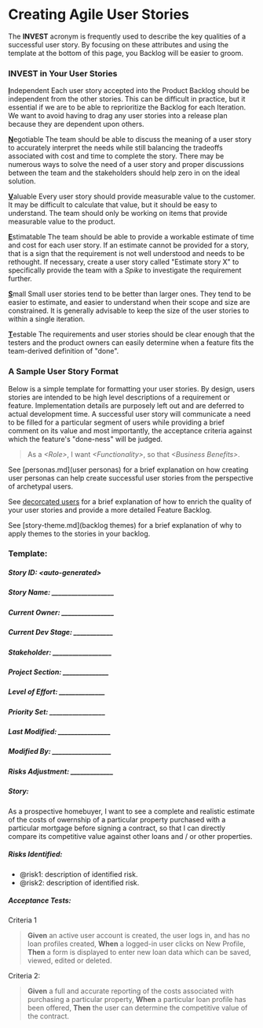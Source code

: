 # Creating Agile User Stories
The **INVEST** acronym is frequently used to describe the key qualities of a successful user story.  By focusing on these attributes and using the template at the bottom of this page, you Backlog will be easier to groom.

### INVEST in Your User Stories
<b><u>I</u></b>ndependent
Each user story accepted into the Product Backlog should be independent from the other stories.  This can be difficult in practice, but it essential if we are to be able to reprioritize the Backlog for each Iteration.  We want to avoid having to drag any user stories into a release plan because they are dependent upon others.

<b><u>N</u></b>egotiable
The team should be able to discuss the meaning of a user story to accurately interpret the needs while still balancing the tradeoffs associated with cost and time to complete the story.  There may be numerous ways to solve the need of a user story and proper discussions between the team and the stakeholders should help zero in on the ideal solution.

<b><u>V</u></b>aluable
Every user story should provide measurable value to the customer.  It may be difficult to calculate that value, but it should be easy to understand.  The team should only be working on items that provide measurable value to the product.  

<b><u>E</u></b>stimatable
The team should be able to provide a workable estimate of time and cost for each user story.  If an estimate cannot be provided for a story, that is a sign that the requirement is not well understood and needs to be rethought.  If necessary, create a user story called "Estimate story X" to specifically provide the team with a _Spike_ to investigate the requirement further.

<b><u>S</u></b>mall
Small user stories tend to be better than larger ones.  They tend to be easier to estimate, and easier to understand when their scope and size are constrained.  It is generally advisable to keep the size of the user stories to within a single iteration.

<b><u>T</u></b>estable
The requirements and user stories should be clear enough that the testers and the product owners can easily determine when a feature fits the team-derived definition of "done".  

### A Sample User Story Format
Below is a simple template for formatting your user stories.  By design, users stories are intended to be high level descriptions of a requirement or feature.  Implementation details are purposely left out and are deferred to actual development time.  A successful user story will communicate a need to be filled for a particular segment of users while providing a brief comment on its value and most importantly, the acceptance criteria against which the feature's "done-ness" will be judged.

> As a *&lt;Role&gt;*, I want *&lt;Functionality&gt;*, so that *&lt;Business Benefits&gt;*.

See [personas.md](user personas) for a brief explanation on how creating user personas can help create successful user stories from the perspective of archetypal users.

See [decorcated users](decorated-users.md) for a brief explanation of how to enrich the quality of your user stories and provide a more detailed Feature Backlog.

See [story-theme.md](backlog themes) for a brief explanation of why to apply themes to the stories in your backlog.

### Template:

##### Story ID: &lt;auto-generated&gt;
##### Story Name: ___________________ 
##### Current Owner: ________________ 
##### Current Dev Stage: ____________ 
##### Stakeholder: __________________ 
##### Project Section: ______________ 
##### Level of Effort: ______________ 
##### Priority Set: _________________ 
##### Last Modified: ________________ 
##### Modified By: __________________ 
##### Risks Adjustment: _____________ 

##### Story:
As a prospective homebuyer, I want to see a complete and realistic estimate of the costs of owernship of a particular property purchased with a particular mortgage before signing a contract, so that I can directly compare its competitive value against other loans and / or other properties.

##### Risks Identified: 
  * @risk1: description of identified risk.
  * @risk2: description of identified risk.

##### Acceptance Tests:
Criteria 1
> **Given** an active user account is created, the user logs in, and has no loan profiles created,
> **When** a logged-in user clicks on New Profile, 
> **Then** a form is displayed to enter new loan data which can be saved, viewed, edited or deleted.

Criteria 2:
> **Given** a full and accurate reporting of the costs associated with purchasing a particular property,
> **When** a particular loan profile has been offered,
> **Then** the user can determine the competitive value of the contract.
